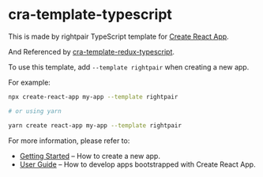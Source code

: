# cra-template-typescript

This is made by rightpair TypeScript template for [Create React App](https://github.com/facebook/create-react-app).

And Referenced by [cra-template-redux-typescript](https://github.com/reduxjs/cra-template-redux-typescript).

To use this template, add `--template rightpair` when creating a new app.

For example:

```sh
npx create-react-app my-app --template rightpair

# or using yarn

yarn create react-app my-app --template rightpair
```

For more information, please refer to:

- [Getting Started](https://create-react-app.dev/docs/getting-started) – How to create a new app.
- [User Guide](https://create-react-app.dev) – How to develop apps bootstrapped with Create React App.
